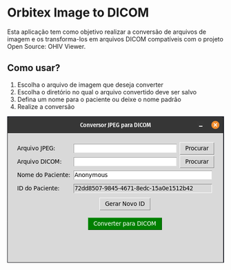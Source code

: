 # Orbitex Image to DICOM

Esta aplicação tem como objetivo realizar a conversão de arquivos de imagem e os transforma-los em arquivos DICOM compatíveis
com o projeto Open Source: OHIV Viewer.

## Como usar?

1. Escolha o arquivo de imagem que deseja converter
2. Escolha o diretório no qual o arquivo convertido deve ser salvo
3. Defina um nome para o paciente ou deixe o nome padrão
4. Realize a conversão

![Interface da Aplicação](image.png)
